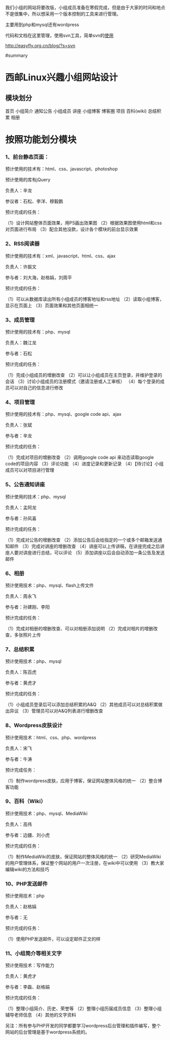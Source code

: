 我们小组的网站将要改版，小组成员准备在寒假完成，但是由于大家的时间和地点不是很集中，所以想采用一个版本控制的工具来进行管理。

主要用到php和mysql还有wordpress

代码和文档在这里管理，使用svn工具，简单svn的[使用](http://easyfly.org.cn/blog/?s=svn)

http://easyfly.org.cn/blog/?s=svn

#summary

# 西邮Linux兴趣小组网站设计 #

## 模块划分 ##

首页
小组简介
通知公告
小组成员
讲座
小组博客
博客圈
项目
百科(wiki)
总结积累
相册

# 按照功能划分模块 #

### 1、前台静态页面： ###

预计使用的技术有：html、css、javascript、photoshop

预计使用的库有jQuery

负责人：辛龙

参议者：石松、李洋、穆毅鹏

预计完成的任务：

（1）设计网站整体页面效果，用PS画出效果图
（2）根据效果图使用html和css对页面进行布局
（3）配合其他没款，设计各个模块的前台显示效果


### 2、RSS阅读器 ###

预计使用的技术有：xml、javascript、html、css、ajax

负责人：许振文

参与者：刘大海，赵格娟，刘周平

预计完成的任务：

（1）可以从数据库读出所有小组成员的博客地址和rss地址
（2）读取小组博客，显示在页面上
（3）页面效果和其他页面相统一

### 3、成员管理 ###

预计使用的技术有：php、mysql

负责人：魏江龙

参与者：石松

预计完成的任务：

（1）完成小组成员的增删改查
（2）可以让小组成员在主页登录，并维护登录的会话
（3）讨论小组成员的注册模式（邀请注册或人工审核）
（4）每个登录的成员可以对自己的信息进行修改


### 4、项目管理 ###

预计使用的技术有：php、mysql、google code api、ajax

负责人：张斌

参与者：辛龙

预计完成的任务：

（1）完成对项目的增删改查
（2）调用google code api 来动态读取google code的项目内容
（3）评论功能
（4）进度记录和更新记录
（4）【待讨论】小组成员可以对项目进行管理

### 5、公告通知讲座 ###

预计使用的技术：php、mysql

负责人：孟阿龙

参与者：孙风喜

预计完成的任务：

（1）完成对公告的增删改查
（2）添加公告后会给指定的一个或多个邮箱发送通知邮件
（3）完成对讲座的增删改查
（4）讲座可以上传讲稿，在讲座完成之后讲座人要对讲座进行总结，可以评论
（5）添加讲座以后会自动添加一条公告及发送邮件

### 6、相册 ###

预计使用技术：php、mysql、flash上传文件

负责人：周永飞

参与者：孙建刚、李阳

预计完成的任务：

（1）完成对相册的增删改查、可以对相册添加说明
（2）完成对相片的增删改查，多张照片上传

### 7、总结积累 ###

预计使用技术：php、mysql

负责人：陈百虎

参与者：黄虎才

预计完成的任务：

（1）小组成员登录后可以添加总结积累的A&Q
（2）其他成员可以对总结积累做出异议
（3）管理员可以对A&Q列表进行增删改查

### 8、Wordpress皮肤设计 ###

预计使用技术：html、css、php、wordpress

负责人：宋飞

参与者：牛涛

预计完成任务：

（1）制作wordpress皮肤，应用于博客，保证网站整体风格的统一
（2）整合博客功能

### 9、百科（Wiki） ###

预计使用技术：php、mysql、MediaWiki

负责人：高伟

参与者：边疆、刘小虎

预计完成的任务：

（1）制作MediaWiki的皮肤，保证网站的整体风格的统一
（2）研究MediaWiki的用户管理体系，保证整个网站的用户一次注册，在wiki中可以使用
（3）教大家编辑wiki的方法和技巧

### 10、PHP发送邮件 ###

预计使用技术：php

负责人：赵格娟

参与者：无

预计完成的任务：

（1）使用PHP发送邮件，可以设定邮件正文的样

### 11、小组简介等相关文字 ###

预计使用技术：写作能力

负责人：黄虎才

参与者：李磊、赵格娟

预计完成的任务：

（1）整理小组简介、历史、荣誉等
（2）整理小组历届成员信息
（3）整理小组辅导老师信息
（4）其他的文字资料


另注：所有参与PHP开发的同学都要学习wordpress后台管理和插件编写，整个网站的后台管理是基于wordpress系统的。
